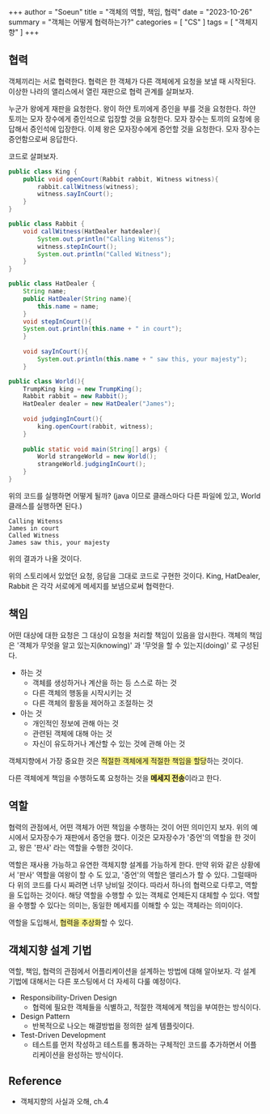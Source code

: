 +++
author = "Soeun"
title = "객체의 역할, 책임, 협력"
date = "2023-10-26"
summary = "객체는 어떻게 협력하는가?"
categories = [
    "CS"
]
tags = [
    "객체지향"
]
+++

## 협력
객체끼리는 서로 협력한다. 협력은 한 객체가 다른 객체에게 요청을 보낼 때 시작된다. 이상한 나라의 앨리스에서 열린 재판으로 협력 관계를 살펴보자.

누군가 왕에게 재판을 요청한다. 왕이 하얀 토끼에게 증인을 부를 것을 요청한다. 하얀 토끼는 모자 장수에게 증인석으로 입장할 것을 요청한다. 모자 장수는 토끼의 요청에 응답해서 증인석에 입장한다. 이제 왕은 모자장수에게 증언할 것을 요청한다. 모자 장수는 증언함으로써 응답한다. 

코드로 살펴보자.
```java
public class King {  
    public void openCourt(Rabbit rabbit, Witness witness){  
        rabbit.callWitness(witness);  
        witness.sayInCourt();  
    }  
}

public class Rabbit {  
    void callWitness(HatDealer hatdealer){  
        System.out.println("Calling Witenss");  
        witness.stepInCourt();  
        System.out.println("Called Witness");  
    }  
}

public class HatDealer {  
    String name;  
    public HatDealer(String name){  
        this.name = name;  
    }
    void stepInCourt(){  
    System.out.println(this.name + " in court");  
	}  
  
	void sayInCourt(){  
	    System.out.println(this.name + " saw this, your majesty");  
	}

public class World(){
	TrumpKing king = new TrumpKing();  
	Rabbit rabbit = new Rabbit();  
	HatDealer dealer = new HatDealer("James");
	
	void judgingInCourt(){  
	    king.openCourt(rabbit, witness);  
	}  
	  
	public static void main(String[] args) {  
	    World strangeWorld = new World();  
	    strangeWorld.judgingInCourt();  
	}
}

```

위의 코드를 실행하면 어떻게 될까? (java 이므로 클래스마다 다른 파일에 있고, World 클래스를 실행하면 된다.) 
```text
Calling Witenss
James in court
Called Witness
James saw this, your majesty
```
위의 결과가 나올 것이다. 

위의 스토리에서 있었던 요청, 응답을 그대로 코드로 구현한 것이다. King, HatDealer, Rabbit 은 각각 서로에게 메세지를 보냄으로써 협력한다. 

## 책임

어떤 대상에 대한 요청은 그 대상이 요청을 처리할 책임이 있음을 암시한다. 객체의 책임은 '객체가 무엇을 알고 있는지(knowing)' 과 '무엇을 할 수 있는지(doing)' 로 구성된다. 
- 하는 것
	- 객체를 생성하거나 계산을 하는 등 스스로 하는 것
	- 다른 객체의 행동을 시작시키는 것
	- 다른 객체의 활동을 제어하고 조절하는 것
- 아는 것
	- 개인적인 정보에 관해 아는 것
	- 관련된 객체에 대해 아는 것
	- 자신이 유도하거나 계산할 수 있는 것에 관해 아는 것


객체지향에서 가장 중요한 것은 <span style="background:#fff88f">적절한 객체에게 적절한 책임을 할당</span>하는 것이다. 

다른 객체에게 책임을 수행하도록 요청하는 것을 <span style="background:#fff88f">**메세지 전송**</span>이라고 한다. 

## 역할

협력의 관점에서, 어떤 객체가 어떤 책임을 수행하는 것이 어떤 의미인지 보자. 위의 예시에서 모자장수가 재판에서 증언을 했다. 이것은 모자장수가 '증언'의 역할을 한 것이고, 왕은 '판사' 라는 역할을 수행한 것이다. 

역할은 재사용 가능하고 유연한 객체지향 설계를 가능하게 한다. 만약 위와 같은 상황에서 '판사' 역할을 여왕이 할 수 도 있고, '증언'의 역할은 앨리스가 할 수 있다. 그럴때마다 위의 코드를 다시 짜려면 너무 낭비일 것이다. 따라서 하나의 협력으로 다루고, 역할을 도입하는 것이다. 해당 역할을 수행할 수 있는 객체로 언제든지 대체할 수 있다. 역할을 수행할 수 있다는 의미는, 동일한 메세지를 이해할 수 있는 객체라는 의미이다. 

역할을 도입해서, <span style="background:#fff88f">협력을 추상화</span>할 수 있다. 

## 객체지향 설계 기법
역할, 책임, 협력의 관점에서 어플리케이션을 설계하는 방법에 대해 알아보자. 각 설계 기법에 대해서는 다른 포스팅에서 더 자세히 다룰 예정이다. 

- Responsibility-Driven Design
	- 협력에 필요한 객체들을 식별하고, 적절한 객체에게 책임을 부여한는 방식이다. 
- Design Pattern
	- 반복적으로 나오는 해결방법을 정의한 설계 템플릿이다.
- Test-Driven Development
	- 테스트를 먼저 작성하고 테스트를 통과하는 구체적인 코드를 추가하면서 어플리케이션을 완성하는 방식이다. 



## Reference
- 객체지향의 사실과 오해, ch.4



